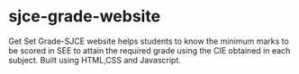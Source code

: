 # sjce-grade-website
Get Set Grade-SJCE website helps students to know the minimum marks to be scored in SEE to attain the required grade using the CIE obtained in each subject.
Built using HTML,CSS and Javascript.
